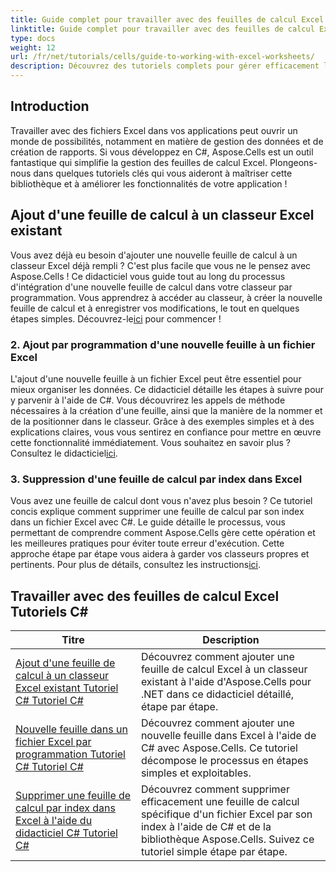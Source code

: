 ```yaml
---
title: Guide complet pour travailler avec des feuilles de calcul Excel Tutoriels C#
linktitle: Guide complet pour travailler avec des feuilles de calcul Excel Tutoriels C#
type: docs
weight: 12
url: /fr/net/tutorials/cells/guide-to-working-with-excel-worksheets/
description: Découvrez des tutoriels complets pour gérer efficacement les feuilles de calcul Excel avec Aspose.Cells pour .NET, adaptés aux développeurs C#.
---
```

## Introduction

Travailler avec des fichiers Excel dans vos applications peut ouvrir un monde de possibilités, notamment en matière de gestion des données et de création de rapports. Si vous développez en C#, Aspose.Cells est un outil fantastique qui simplifie la gestion des feuilles de calcul Excel. Plongeons-nous dans quelques tutoriels clés qui vous aideront à maîtriser cette bibliothèque et à améliorer les fonctionnalités de votre application !

## Ajout d'une feuille de calcul à un classeur Excel existant  
Vous avez déjà eu besoin d'ajouter une nouvelle feuille de calcul à un classeur Excel déjà rempli ? C'est plus facile que vous ne le pensez avec Aspose.Cells ! Ce didacticiel vous guide tout au long du processus d'intégration d'une nouvelle feuille de calcul dans votre classeur par programmation. Vous apprendrez à accéder au classeur, à créer la nouvelle feuille de calcul et à enregistrer vos modifications, le tout en quelques étapes simples. Découvrez-le[ici](./adding-worksheet-to-existing-excel-workbook-csharp-tutorial/) pour commencer !

### 2. Ajout par programmation d'une nouvelle feuille à un fichier Excel  
 L'ajout d'une nouvelle feuille à un fichier Excel peut être essentiel pour mieux organiser les données. Ce didacticiel détaille les étapes à suivre pour y parvenir à l'aide de C#. Vous découvrirez les appels de méthode nécessaires à la création d'une feuille, ainsi que la manière de la nommer et de la positionner dans le classeur. Grâce à des exemples simples et à des explications claires, vous vous sentirez en confiance pour mettre en œuvre cette fonctionnalité immédiatement. Vous souhaitez en savoir plus ? Consultez le didacticiel[ici](./add-new-sheet-to-excel-file-csharp-tutorial/).

### 3. Suppression d'une feuille de calcul par index dans Excel  
Vous avez une feuille de calcul dont vous n'avez plus besoin ? Ce tutoriel concis explique comment supprimer une feuille de calcul par son index dans un fichier Excel avec C#. Le guide détaille le processus, vous permettant de comprendre comment Aspose.Cells gère cette opération et les meilleures pratiques pour éviter toute erreur d'exécution. Cette approche étape par étape vous aidera à garder vos classeurs propres et pertinents. Pour plus de détails, consultez les instructions[ici](./delete-worksheet-by-index-excel-csharp-tutorial/).

## Travailler avec des feuilles de calcul Excel Tutoriels C#
| Titre | Description |
| --- | --- | 
| [Ajout d'une feuille de calcul à un classeur Excel existant Tutoriel C# Tutoriel C#](./adding-worksheet-to-existing-excel-workbook-csharp-tutorial/) | Découvrez comment ajouter une feuille de calcul Excel à un classeur existant à l'aide d'Aspose.Cells pour .NET dans ce didacticiel détaillé, étape par étape. |  
| [Nouvelle feuille dans un fichier Excel par programmation Tutoriel C# Tutoriel C#](./add-new-sheet-to-excel-file-csharp-tutorial/) | Découvrez comment ajouter une nouvelle feuille dans Excel à l'aide de C# avec Aspose.Cells. Ce tutoriel décompose le processus en étapes simples et exploitables. |  
| [Supprimer une feuille de calcul par index dans Excel à l'aide du didacticiel C# Tutoriel C#](./delete-worksheet-by-index-excel-csharp-tutorial/) | Découvrez comment supprimer efficacement une feuille de calcul spécifique d'un fichier Excel par son index à l'aide de C# et de la bibliothèque Aspose.Cells. Suivez ce tutoriel simple étape par étape. |  